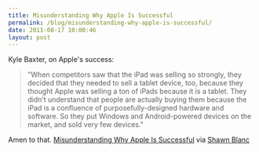 ```yaml
---
title: Misunderstanding Why Apple Is Successful
permalink: /blog/misunderstanding-why-apple-is-successful/
date: 2011-08-17 10:00:46
layout: post
---
```


Kyle Baxter, on Apple's success: 

> "When competitors saw that the iPad was selling so strongly, they decided that they needed to sell a tablet device, too, because they thought Apple was selling a ton of iPads because it is a tablet. They didn’t understand that people are actually buying them because the iPad is a confluence of purposefully-designed hardware and software. So they put Windows and Android-powered devices on the market, and sold very few devices."

Amen to that. [Misunderstanding Why Apple Is Successful](http://tightwind.net/2011-08-misunderstanding-why-apple-is-successful/) via [Shawn Blanc](http://shawnblanc.net/2011-08-baxter-success/)